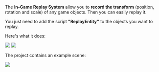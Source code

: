The **In-Game Replay System** allow you to **record the transform** (position, rotation and scale) of any game objects. Then you can easily replay it.

You just need to add the script **"ReplayEntity"** to the objects you want to replay.

Here's what it does:

![](https://giant.gfycat.com/FilthyBrownBustard.gif)
![](https://thumbs.gfycat.com/DeliciousJampackedHogget-size_restricted.gif)


The project contains an example scene:

![](https://zippy.gfycat.com/PowerfulInnocentIrishwaterspaniel.gif)


